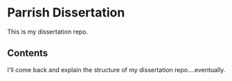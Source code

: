 # Parrish Dissertation

This is my dissertation repo. 

## Contents 

I'll come back and explain the structure of my dissertation repo....eventually.
